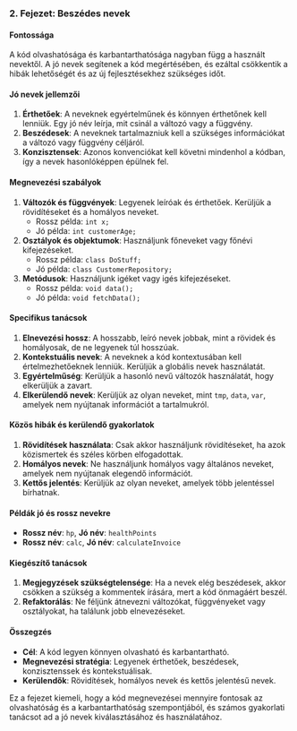 ### 2. Fejezet: Beszédes nevek

#### Fontossága
A kód olvashatósága és karbantarthatósága nagyban függ a használt nevektől. A jó nevek segítenek a kód megértésében, és ezáltal csökkentik a hibák lehetőségét és az új fejlesztésekhez szükséges időt.

#### Jó nevek jellemzői
1. **Érthetőek**: A neveknek egyértelműnek és könnyen érthetőnek kell lenniük. Egy jó név leírja, mit csinál a változó vagy a függvény.
2. **Beszédesek**: A neveknek tartalmazniuk kell a szükséges információkat a változó vagy függvény céljáról.
3. **Konzisztensek**: Azonos konvenciókat kell követni mindenhol a kódban, így a nevek hasonlóképpen épülnek fel.

#### Megnevezési szabályok
1. **Változók és függvények**: Legyenek leíróak és érthetőek. Kerüljük a rövidítéseket és a homályos neveket.
   - Rossz példa: `int x;`
   - Jó példa: `int customerAge;`
2. **Osztályok és objektumok**: Használjunk főneveket vagy főnévi kifejezéseket.
   - Rossz példa: `class DoStuff;`
   - Jó példa: `class CustomerRepository;`
3. **Metódusok**: Használjunk igéket vagy igés kifejezéseket.
   - Rossz példa: `void data();`
   - Jó példa: `void fetchData();`

#### Specifikus tanácsok
1. **Elnevezési hossz**: A hosszabb, leíró nevek jobbak, mint a rövidek és homályosak, de ne legyenek túl hosszúak.
2. **Kontekstuális nevek**: A neveknek a kód kontextusában kell értelmezhetőeknek lenniük. Kerüljük a globális nevek használatát.
3. **Egyértelműség**: Kerüljük a hasonló nevű változók használatát, hogy elkerüljük a zavart.
4. **Elkerülendő nevek**: Kerüljük az olyan neveket, mint `tmp`, `data`, `var`, amelyek nem nyújtanak információt a tartalmukról.

#### Közös hibák és kerülendő gyakorlatok
1. **Rövidítések használata**: Csak akkor használjunk rövidítéseket, ha azok közismertek és széles körben elfogadottak.
2. **Homályos nevek**: Ne használjunk homályos vagy általános neveket, amelyek nem nyújtanak elegendő információt.
3. **Kettős jelentés**: Kerüljük az olyan neveket, amelyek több jelentéssel bírhatnak.

#### Példák jó és rossz nevekre
- **Rossz név**: `hp`, **Jó név**: `healthPoints`
- **Rossz név**: `calc`, **Jó név**: `calculateInvoice`

#### Kiegészítő tanácsok
1. **Megjegyzések szükségtelensége**: Ha a nevek elég beszédesek, akkor csökken a szükség a kommentek írására, mert a kód önmagáért beszél.
2. **Refaktorálás**: Ne féljünk átnevezni változókat, függvényeket vagy osztályokat, ha találunk jobb elnevezéseket.

#### Összegzés
- **Cél**: A kód legyen könnyen olvasható és karbantartható.
- **Megnevezési stratégia**: Legyenek érthetőek, beszédesek, konzisztenssek és kontekstuálisak.
- **Kerülendők**: Rövidítések, homályos nevek és kettős jelentésű nevek.

Ez a fejezet kiemeli, hogy a kód megnevezései mennyire fontosak az olvashatóság és a karbantarthatóság szempontjából, és számos gyakorlati tanácsot ad a jó nevek kiválasztásához és használatához.
